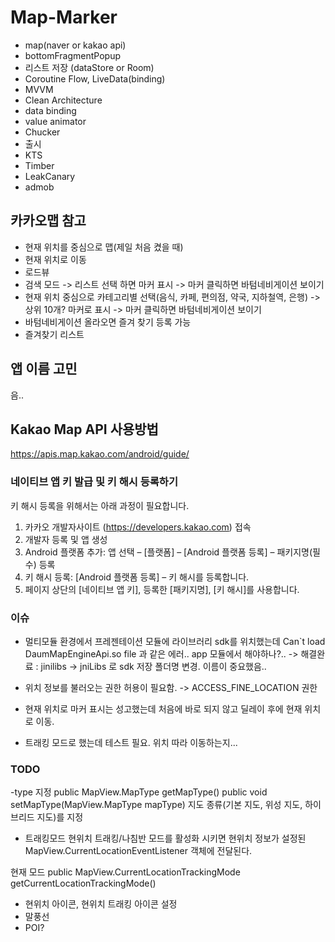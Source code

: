 # Map-Marker

- map(naver or kakao api)
- bottomFragmentPopup
- 리스트 저장 (dataStore or Room)
- Coroutine Flow, LiveData(binding)
- MVVM
- Clean Architecture
- data binding
- value animator
- Chucker
- 출시
- KTS
- Timber
- LeakCanary
- admob


## 카카오맵 참고

- 현재 위치를 중심으로 맵(제일 처음 켰을 때)
- 현재 위치로 이동
- 로드뷰
- 검색 모드 -> 리스트 선택 하면 마커 표시 -> 마커 클릭하면 바텀네비게이션 보이기
- 현재 위치 중심으로 카테고리별 선택(음식, 카페, 편의점, 약국, 지하철역, 은행) -> 상위 10개? 마커로 표시 -> 마커 클릭하면 바텀네비게이션 보이기
- 바텀네비게이션 올라오면 즐겨 찾기 등록 가능
- 즐겨찾기 리스트

## 앱 이름 고민
음..



## Kakao Map API 사용방법

https://apis.map.kakao.com/android/guide/

### 네이티브 앱 키 발급 및 키 해시 등록하기

키 해시 등록을 위해서는 아래 과정이 필요합니다.
1. 카카오 개발자사이트 (https://developers.kakao.com) 접속
2. 개발자 등록 및 앱 생성
3. Android 플랫폼 추가: 앱 선택 – [플랫폼] – [Android 플랫폼 등록] – 패키지명(필수) 등록
4. 키 해시 등록: [Android 플랫폼 등록] – 키 해시를 등록합니다.
5. 페이지 상단의 [네이티브 앱 키], 등록한 [패키지명], [키 해시]를 사용합니다.



### 이슈
- 멀티모듈 환경에서 프레젠테이션 모듈에 라이브러리 sdk를 위치했는데
Can`t load DaumMapEngineApi.so file 과 같은 에러..
app 모듈에서 해야하나?..
-> 해결완료 : jinilibs -> jniLibs 로 sdk 저장 폴더명 변경. 이름이 중요했음..

- 위치 정보를 불러오는 권한 허용이 필요함. 
-> ACCESS_FINE_LOCATION 권한

- 현재 위치로 마커 표시는 성고했는데 처음에 바로 되지 않고 딜레이 후에 현재 위치로 이동.

- 트래킹 모드로 했는데 테스트 필요. 위치 따라 이동하는지...



### TODO
-type 지정
public MapView.MapType getMapType()
public void setMapType(MapView.MapType mapType)
지도 종류(기본 지도, 위성 지도, 하이브리드 지도)를 지정


- 트래킹모드
현위치 트래킹/나침반 모드를 활성화 시키면 현위치 정보가 설정된 MapView.CurrentLocationEventListener 객체에 전달된다.

현재 모드
public MapView.CurrentLocationTrackingMode getCurrentLocationTrackingMode()


- 현위치 아이콘, 현위치 트래킹 아이콘 설정
- 말풍선
- POI?
